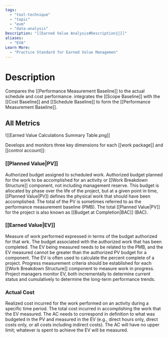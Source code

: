 ```yaml
---
tags:
  - "tool-technique"
  - "topic"
  - "evm"
  - "data-analysis"
Description: "[[Earned Value Analysis#Description|📝]]"
aliases:
  - "EVA"
Learn More:
  - "Practice Standard for Earned Value Managemen"
---
```

# Description
Compares the [[Performance Measurement Baseline]] to the actual schedule and cost performance. integrates the [[Scope Baseline]] with the [[Cost Baseline]] and [[Schedule Baseline]] to form the [[Performance Measurement Baseline]].
## All Metrics
![[Earned Value Calculations Summary Table.png]]

Develops and monitors three key dimensions for each [[work package]] and [[control account]]:
### [[Planned Value|PV]]
Authorized budget assigned to scheduled work. Authorized budget planned for the work to be accomplished for an activity or [[Work Breakdown Structure]] component, not including management reserve. This budget is allocated by phase over the life of the project, but at a given point in time, [[Planned Value|PV]] defines the physical work that should have been accomplished. The total of the PV is sometimes referred to as the performance measurement baseline (PMB). The total [[Planned Value|PV]] for the project is also known as [[Budget at Completion|BAC]] (BAC).
### [[Earned Value|EV]]
Measure of work performed expressed in terms of the budget authorized for that wrk. The budget associated with the authorized work that has been completed. The EV being measured needs to be related to the PMB, and the EV measured cannot be greater than the authorized PV budget for a component. The EV is often used to calculate the percent complete of a project. Progress measurement criteria should be established for each [[Work Breakdown Structure]] component to measure work in progress. Project managers monitor EV, both incrementally to determine current status and cumulatively to determine the long-term performance trends.
### Actual Cost
Realized cost incurred for the work performed on an activity during a specific time period. The total cost incurred in accomplishing the work that the EV measured. The AC needs to correspond in definition to what was budgeted in the PV and measured in the EV (e.g., direct hours only, direct costs only, or all costs including indirect costs). The AC will have no upper limit; whatever is spent to achieve the EV will be measured.
